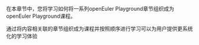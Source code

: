 在本章节中，您将学习如何将一系列openEuler Playground章节组织成为openEuler Playground课程。

通过将内容相关联的章节组织成为课程并按照顺序进行学习可以为用户提供更系统化的学习体验